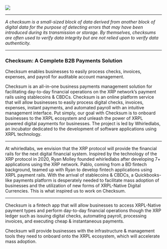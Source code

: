 <img src="https://github.com/checksumso/media/blob/main/assets/banners/banner-5.png" />

---

*A checksum is a small-sized block of data derived from another block of digital data for the purpose of detecting errors that may have been introduced during its transmission or storage. By themselves, checksums are often used to verify data integrity but are not relied upon to verify data authenticity.*

---

### Checksum: A Complete B2B Payments Solution

Checksum enables businesses to easily process checks, invoices, expenses, and payroll for auditable account management.

Checksum is an all-in-one business payments management solution for facilitating day-to-day financial operations on the XRP network’s payment rails using stablecoins & CBDCs. Checksum is an online platform service that will allow businesses to easily process digital checks, invoices, expenses, instant payments, and automated payroll with an intuitive management interface. Put simply, our goal with Checksum is to onboard businesses to the XRPL ecosystem and unleash the power of XRPL powered digital payments for businesses. The project is led by Whirledlabs, an incubator dedicated to the development of software applications using XRPL technology. 

---

At whirledlabs, we envision that the XRP protocol will provide the financial rails for the next digital financial system. Inspired by the technology of the XRP protocol in 2020, Ryan Molley founded whirledlabs after developing 7+ applications using the XRP network. Pablo, coming from a BD fintech background, teamed up with Ryan to develop  fintech applications using XRPL payment rails. With the arrival of stablecoins & CBDCs, a Quickbooks-like payments platform is desperately needed to facilitate mass adoption of businesses and the utilization of new forms of XRPL-Native Digital Currencies. This is what inspired us to work on Checksum. 

---

Checksum is a fintech app that will allow businesses to access XRPL-Native payment types and perform  day-to-day financial operations though the XRP ledger such as issuing digital checks, automating payroll, processing invoices, and executing cheap & instantaneous payments. 

Checksum will provide businesses with the infrastructure & management tools they need to onboard onto the XRPL ecosystem, which will accelerate mass adoption. 

